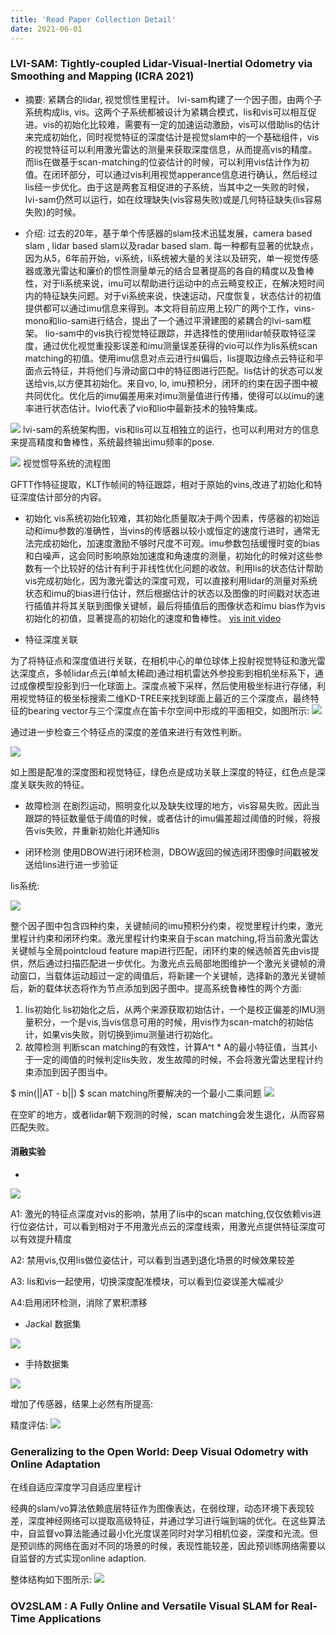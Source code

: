 ```yaml
---
title: 'Read Paper Collection Detail'
date: 2021-06-01
---
```


### LVI-SAM: Tightly-coupled Lidar-Visual-Inertial Odometry via Smoothing and Mapping (ICRA 2021)

* 摘要: 
紧耦合的lidar, 视觉惯性里程计。 lvi-sam构建了一个因子图，由两个子系统构成lis, vis。这两个子系统都被设计为紧耦合模式，lis和vis可以相互促进。vis的初始化比较难，需要有一定的加速运动激励，vis可以借助lis的估计来完成初始化，同时视觉特征的深度估计是视觉slam中的一个基础组件，vis的视觉特征可以利用激光雷达的测量来获取深度信息，从而提高vis的精度。而lis在做基于scan-matching的位姿估计的时候，可以利用vis估计作为初值。在闭环部分，可以通过vis利用视觉apperance信息进行确认，然后经过lis经一步优化。由于这是两套互相促进的子系统，当其中之一失败的时候，lvi-sam仍然可以运行，如在纹理缺失(vis容易失败)或是几何特征缺失(lis容易失败)的时候。

* 介绍:
过去的20年，基于单个传感器的slam技术迅猛发展，camera based slam , lidar based slam以及radar based slam. 每一种都有显著的优缺点，因为从5，6年前开始，vi系统，li系统被大量的关注以及研究，单一视觉传感器或激光雷达和廉价的惯性测量单元的结合显著提高的各自的精度以及鲁棒性，对于li系统来说，imu可以帮助进行运动中的点云畸变校正，在解决短时间内的特征缺失问题。对于vi系统来说，快速运动，尺度恢复，状态估计的初值提供都可以通过imu信息来得到。本文将目前应用上较广的两个工作，vins-mono和lio-sam进行结合，提出了一个通过平滑建图的紧耦合的lvi-sam框架。
lio-sam中的vis执行视觉特征跟踪，并选择性的使用lidar帧获取特征深度，通过优化视觉重投影误差和imu测量误差获得的vio可以作为lis系统scan matching的初值。使用imu信息对点云进行纠偏后，lis提取边缘点云特征和平面点云特征，并将他们与滑动窗口中的特征图进行匹配。lis估计的状态可以发送给vis,以方便其初始化。来自vo, lo, imu预积分，闭环的约束在因子图中被共同优化。优化后的imu偏差用来对imu测量值进行传播，使得可以以imu的速率进行状态估计。lvio代表了vio和lio中最新技术的独特集成。

![](../images/lvisam1.png)
lvi-sam的系统架构图，vis和lis可以互相独立的运行，也可以利用对方的信息来提高精度和鲁棒性，系统最终输出imu频率的pose.

![](../images/lvisam2.png)
视觉惯导系统的流程图

GFTT作特征提取，KLT作帧间的特征跟踪，相对于原始的vins,改进了初始化和特征深度估计部分的内容。

* 初始化
vis系统初始化较难，其初始化质量取决于两个因素，传感器的初始运动和imu参数的准确性，当vins的传感器以较小或恒定的速度行进时，通常无法完成初始化，加速度激励不够时尺度不可观。imu参数包括缓慢时变的bias和白噪声，这会同时影响原始加速度和角速度的测量，初始化的时候对这些参数有一个比较好的估计有利于非线性优化问题的收敛。利用lis的状态估计帮助vis完成初始化，因为激光雷达的深度可观，可以直接利用lidar的测量对系统状态和imu的bias进行估计，然后根据估计的状态以及图像的时间戳对状态进行插值并将其关联到图像关键帧，最后将插值后的图像状态和imu bias作为vis初始化的初值，显著提高的初始化的速度和鲁棒性。
[vis init video](https://www.youtube.com/watch?v=8CTl07D6Ibc)

* 特征深度关联

为了将特征点和深度值进行关联，在相机中心的单位球体上投射视觉特征和激光雷达深度点，多帧lidar点云(单帧太稀疏)通过相机雷达外参投影到相机坐标系下，通过成像模型投影到归一化球面上。深度点被下采样，然后使用极坐标进行存储，利用视觉特征的极坐标搜索二维KD-TREE来找到球面上最近的三个深度点，最终特征的bearing vector与三个深度点在笛卡尔空间中形成的平面相交，如图所示:
![](../images/lvisam3.png)

通过进一步检查三个特征点的深度的差值来进行有效性判断。

![](../images/lvisam4.png)

如上图是配准的深度图和视觉特征，绿色点是成功关联上深度的特征，红色点是深度关联失败的特征。

* 故障检测
在剧烈运动，照明变化以及缺失纹理的地方，vis容易失败。因此当跟踪的特征数量低于阈值的时候，或者估计的imu偏差超过阈值的时候，将报告vis失败，并重新初始化并通知lis

* 闭环检测
使用DBOW进行闭环检测，DBOW返回的候选闭环图像时间戳被发送给lins进行进一步验证

lis系统:

![](../images/lvisam5.png)

整个因子图中包含四种约束，关键帧间的imu预积分约束，视觉里程计约束，激光里程计约束和闭环约束。激光里程计约束来自于scan matching,将当前激光雷达关键帧与全局pointcloud feature map进行匹配，闭环约束的候选帧首先由vis提供，然后通过扫描匹配进一步优化。为激光点云局部地图维护一个激光关键帧的滑动窗口，当载体运动超过一定的阈值后，将新建一个关键帧，选择新的激光关键帧后，新的载体状态将作为节点添加到因子图中。提高系统鲁棒性的两个方面:

1. lis初始化
lis初始化之后，从两个来源获取初始估计，一个是校正偏差的IMU测量积分，一个是vis,当vis信息可用的时候，用vis作为scan-match的初始估计，如果vis失败，则切换到imu测量进行初始化。
2. 故障检测
判断scan matching的有效性，计算A^t * A的最小特征值，当其小于一定的阈值的时候判定lis失败，发生故障的时候，不会将激光雷达里程计约束添加到因子图当中。

$
min(||AT - b||)
$
scan matching所要解决的一个最小二乘问题
![](../images/lvisam6.png)

在空旷的地方，或者lidar朝下观测的时候，scan matching会发生退化，从而容易匹配失败。

#### 消融实验

* 
![](../images/lvisam7.png)

A1: 激光的特征点深度对vis的影响，禁用了lis中的scan matching,仅仅依赖vis进行位姿估计，可以看到相对于不用激光点云的深度线索，用激光点提供特征深度可以有效提升精度

A2: 禁用vis,仅用lis做位姿估计，可以看到当遇到退化场景的时候效果较差

A3: lis和vis一起使用，切换深度配准模块，可以看到位姿误差大幅减少

A4:启用闭环检测，消除了累积漂移

* Jackal 数据集

![](../images/lvisam8.png)

* 手持数据集

![](../images/lvisam9.png)

增加了传感器，结果上必然有所提高:

精度评估:
![](../images/lvisam10.png)

### Generalizing to the Open World: Deep Visual Odometry with Online Adaptation

在线自适应深度学习自适应里程计

经典的slam/vo算法依赖底层特征作为图像表达，在弱纹理，动态环境下表现较差，深度神经网络可以提取高级特征，并通过学习进行端到端的优化。在这些算法中，自监督vo算法能通过最小化光度误差同时对学习相机位姿，深度和光流。但是预训练的网络在面对不同的场景的时候，表现性能较差，因此预训练网络需要以自监督的方式实现online adaption.

整体结构如下图所示:
![](../images/online_deepvo1.png)


### OV2SLAM : A Fully Online and Versatile Visual SLAM for Real-Time Applications


